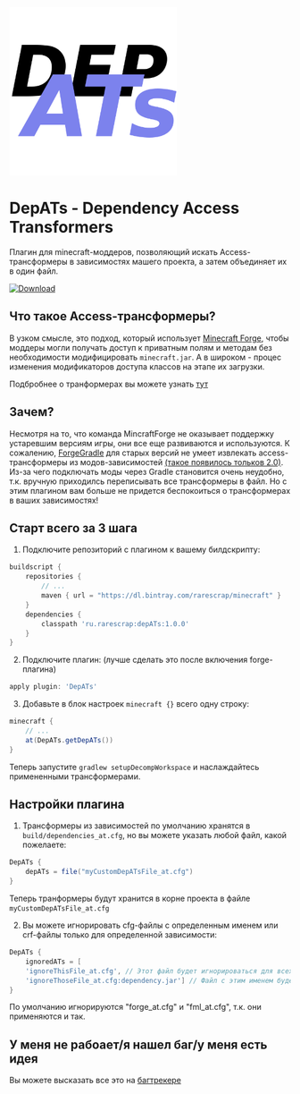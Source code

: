 <img src="github_media/logo.png" alt="logo" width="300"/>

# DepATs - Dependency Access Transformers
Плагин для minecraft-моддеров, позволяющий искать Access-трансформеры в зависимостях машего проекта, а затем объединяет их в один файл.

[ ![Download](https://api.bintray.com/packages/rarescrap/minecraft/DepATs/images/download.svg) ](https://bintray.com/rarescrap/minecraft/DepATs/_latestVersion)

## Что такое Access-трансформеры?
В узком смысле, это подход, который использует [Minecraft Forge][1], чтобы моддеры могли получать доступ к приватным полям и методам без необходимости модифицировать `minecraft.jar`. А в широком - процес изменения модификаторов доступа классов на этапе их загрузки.

Подбробнее о транформерах вы можете узнать [тут][3]

## Зачем?
Несмотря на то, что команда MincraftForge не оказывает поддержку устаревшим версиям игры, они все еще развиваются и используются. К сожалению, [ForgeGradle][2] для старых версий не умеет извлекать access-трансформеры из модов-зависимостей [(такое появилось тольков 2.0)][4]. Из-за чего подключать моды через Gradle становится очень неудобно, т.к. вручную приходилсь переписывать все трансформеры в файл. Но с этим плагином вам больше не придется беспокоиться о трансформерах в ваших зависимостях!

## Старт всего за 3 шага
1. Подключите репозиторий с плагином к вашему билдскрипту:
```gradle
buildscript {
    repositories {
        // ...
        maven { url = "https://dl.bintray.com/rarescrap/minecraft" }
    }
    dependencies {
        classpath 'ru.rarescrap:depATs:1.0.0'
    }
}
```

2. Подключите плагин: (лучше сделать это после включения forge-плагина)
```gradle
apply plugin: 'DepATs'
```

3. Добавьте в блок настроек `minecraft {}` всего одну строку:
```gradle
minecraft {
    // ...
    at(DepATs.getDepATs())
}
```
Теперь запустите `gradlew setupDecompWorkspace` и наслаждайтесь примененными трансформерами.

## Настройки плагина
1. Трансформеры из зависимостей по умолчанию хранятся в `build/dependencies_at.cfg`, но вы можете указать любой файл, какой пожелаете:
```gradle
DepATs {
    depATs = file("myCustomDepATsFile_at.cfg")
}
```
Теперь транформеры будут хранится в корне проекта в файле `myCustomDepATsFile_at.cfg`

2. Вы можете игнорировать cfg-файлы с определенным именем или crf-файлы только для определенной зависимости:
```gradle
DepATs {
    ignoredATs = [
    'ignoreThisFile_at.cfg', // Этот файл будет игнорироваться для всех зависимостей
    'ignoreThoseFile_at.cfg:dependency.jar'] // Файл с этим именем будет игнорироваться только для зависимости dependency.jar
}
```
По умолчанию игнорируются "forge_at.cfg" и "fml_at.cfg", т.к. они применяются и так.

## У меня не рабоает/я нашел баг/у меня есть идея
Вы можете высказать все это на [багтрекере][5]

[1]: https://minecraftforge.net/
[2]: https://github.com/MinecraftForge/ForgeGradle
[3]: https://forum.mcmodding.ru/resources/access-transformers.11/
[4]: https://github.com/MinecraftForge/ForgeGradle/issues/273#issuecomment-150991010
[5]: https://github.com/RareScrap/DetATs/issues
